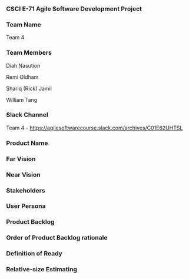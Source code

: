 ### CSCI E-71 Agile Software Development Project

### Team Name
Team 4

### Team Members
Diah Nasution

Remi Oldham

Shariq (Rick) Jamil

William Tang

### Slack Channel
Team 4 - https://agilesoftwarecourse.slack.com/archives/C01E62UHTSL

### Product Name

### Far Vision

### Near Vision

### Stakeholders

### User Persona

### Product Backlog

### Order of Product Backlog rationale

### Definition of Ready

### Relative-size Estimating
